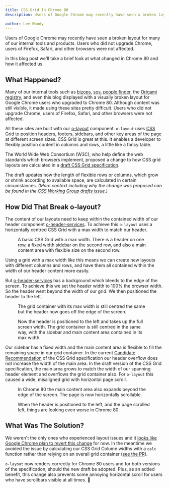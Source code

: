 ```yaml
---
title: CSS Grid In Chrome 80
description: Users of Google Chrome may recently have seen a broken layout for many of our internal tools and products which use the o-layout component. Users of Firefox, Safari, and other browsers were not affected. In this post we'll discuss what changed in Chrome 80.

author: Lee Moody
---
```


Users of Google Chrome may recently have seen a broken layout for many of our internal tools and products. Users who did not upgrade Chrome, users of Firefox, Safari, and other browsers were not affected.

In this blog post we'll take a brief look at what changed in Chrome 80 and how it affected us.

## What Happened?

Many of our internal tools such as [bizops](https://biz-ops.in.ft.com/), [sos](https://sos.in.ft.com/), [people finder](https://people-finder.in.ft.com/), the [Origami registry](registry.origami.ft.com/), and even this blog displayed with a visually broken layout for Google Chrome users who upgraded to Chrome 80. Although content was still visible, it made using these sites pretty difficult. Users who did not upgrade Chrome, users of Firefox, Safari, and other browsers were not affected.

All these sites are built with our [o-layout](https://registry.origami.ft.com/components/o-layout) component. `o-layout` uses [CSS Grid](https://developer.mozilla.org/en-US/docs/Web/CSS/CSS_Grid_Layout) to position headers, footers, sidebars, and other key areas of the page at different screen sizes. CSS Grid is great at this. It enables a developer to flexibly position content in columns and rows, a little like a fancy table.

The World Wide Web Consortium (W3C), who help define the web standards which browsers implement, proposed a change to how CSS grid layouts are calculated in a [draft CSS Grid specification](https://github.com/w3c/csswg-drafts/commit/25e3f631310207ed83746530b4066b6278c3234f).

The draft updates how the length of flexible rows or columns, which grow or shrink according to available space, are calculated in certain circumstances. _(More context including why the change was proposed can be found in the [CSS Working Group drafts issue](https://github.com/w3c/csswg-drafts/issues/2177).)_

## How Did That Break o-layout?

The content of our layouts need to keep within the contained width of our header component [o-header-services](https://registry.origami.ft.com/components/o-header-services). To achieve this `o-layout` uses a horizontally centred CSS Grid with a max width to match our header.

<figure>
	<img alt="" src="https://www.ft.com/__origami/service/image/v2/images/raw/https://origami.ft.com/assets/images/2020-02-17-o-layout-chrome-80/firefox-1.png?width=1200&source=origami" />
	<figcaption class="o-typography-caption">
        A basic CSS Grid with a max width. There is a header on one row, a fixed width sidebar on the second row, and also a main content area with flexible size on the second row.
	</figcaption>
</figure>

Using a grid with a max width like this means we can create new layouts with different columns and rows, and have them all contained within the width of our header content more easily.

But [o-header-services](https://registry.origami.ft.com/components/o-header-services) has a background which bleeds to the edge of the screen. To achieve this we set the header width to 100% the browser width. So the header went beyond the width of our grid. We then positioned the header to the left.

<figure>
	<img alt="" src="https://www.ft.com/__origami/service/image/v2/images/raw/https://origami.ft.com/assets/images/2020-02-17-o-layout-chrome-80/firefox-2.png?width=1200&source=origami" />
	<figcaption class="o-typography-caption">
        The grid container with its max width is still centred the same but the header now goes off the edge of the screen.
	</figcaption>
</figure>

<figure>
	<img alt="" src="https://www.ft.com/__origami/service/image/v2/images/raw/https://origami.ft.com/assets/images/2020-02-17-o-layout-chrome-80/firefox-3.png?width=1200&source=origami" />
	<figcaption class="o-typography-caption">
        Now the header is positioned to the left and takes up the full screen width. The grid container is still centred in the same way, with the sidebar and main content area contained in its max width.
	</figcaption>
</figure>


Our sidebar has a fixed width and the main content area is flexible to fill the remaining space in our grid container. In the current [Candidate Recommendation](https://www.w3.org/2019/Process-20190301/#candidate-rec) of the CSS Grid specification our header overflow does not increase the width of the main area. In the draft version of the CSS Grid specification, the main area grows to match the width of our spanning header element and overflows the grid container also. For `o-layout` this caused a wide, misaligned grid with horizontal page scroll.

<figure>
	<img alt="" src="https://www.ft.com/__origami/service/image/v2/images/raw/https://origami.ft.com/assets/images/2020-02-17-o-layout-chrome-80/chrome-2.png?width=1200&source=origami" />
	<figcaption class="o-typography-caption">
        In Chrome 80 the main content area also expands beyond the edge of the screen. The page is now horizontally scrollable.
	</figcaption>
</figure>

<figure>
	<img alt="" src="https://www.ft.com/__origami/service/image/v2/images/raw/https://origami.ft.com/assets/images/2020-02-17-o-layout-chrome-80/chrome-3.png?width=1200&source=origami" />
	<figcaption class="o-typography-caption">
        When the header is positioned to the left, and the page scrolled left, things are looking even worse in Chrome 80.
	</figcaption>
</figure>

## What Was The Solution?

We weren't the only ones who experienced layout issues and it [looks like Google Chrome plan to revert this change](https://bugs.chromium.org/p/chromium/issues/detail?id=1051039) for now. In the meantime we avoided the issue by calculating our CSS Grid Column widths with a `calc` function rather than relying on an overall grid container ([see the PR](https://github.com/Financial-Times/o-layout/pull/127)).

`o-layout` now renders correctly for Chrome 80 users and for both versions of the specification, should the new draft be adopted. Plus, as an added benefit, this change also prevents some annoying horizontal scroll for users who have scrollbars visible at all times. 🎉
